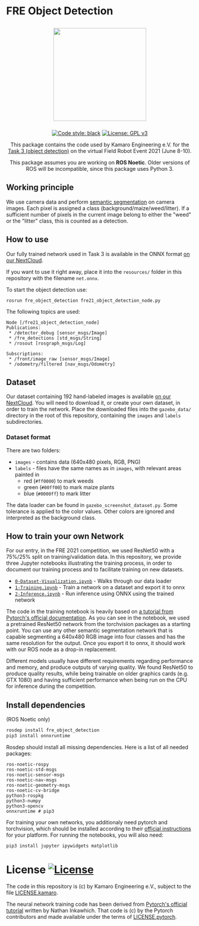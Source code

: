 # FRE Object Detection

<p float="left" align="middle"> 
  <img src="https://kamaro-engineering.de/wp-content/uploads/2015/03/Kamaro_Logo-1.png" width="250" style="margin: 10px;">
</p>
<p align="middle">
  <a href="https://github.com/psf/black"><img src="https://img.shields.io/badge/code%20style-black-000000.svg" alt="Code style: black"/></a>
  <a href="https://opensource.org/licenses/BSD-3-Clause"><img src="https://img.shields.io/badge/License-BSD%203--Clause-blue.svg" alt="License: GPL v3"/></a>
</p>
<p align="middle">
  This package contains the code used by Kamaro Engineering e.V. for the <a href="https://web.archive.org/web/20210617220835/https://www.fieldrobot.com/event/index.php/contest/task-3/">Task 3 (object detection)</a> on the virtual Field Robot Event 2021 (June 8-10).
</p>
<p align="middle">
  This package assumes you are working on <b>ROS Noetic</b>. Older versions of ROS will be incompatible, since this package uses Python 3.
</p>

## Working principle

We use camera data and perform [semantic segmentation](https://en.wikipedia.org/wiki/Image_segmentation#Groups_of_image_segmentation) on camera images. Each pixel is assigned a class (background/maize/weed/litter). If a sufficient number of pixels in the current image belong to either the "weed" or the "litter" class, this is counted as a detection.

## How to use
Our fully trained network used in Task 3 is available in the ONNX format [on our NextCloud](https://nextcloud.kamaro-engineering.de/s/G4YY6bqaJKDMrYw). 

If you want to use it right away, place it into the `resources/` folder in this repository with the filename `net.onnx`.

To start the object detection use:
```
rosrun fre_object_detection fre21_object_detection_node.py
```

The following topics are used:
```
Node [/fre21_object_detection_node]
Publications: 
 * /detector_debug [sensor_msgs/Image]
 * /fre_detections [std_msgs/String]
 * /rosout [rosgraph_msgs/Log]

Subscriptions: 
 * /front/image_raw [sensor_msgs/Image]
 * /odometry/filtered [nav_msgs/Odometry]
```

## Dataset
Our dataset containing 192 hand-labeled images is available [on our NextCloud](https://nextcloud.kamaro-engineering.de/s/8d8wFi5m3CgpoGm).
You will need to download it, or create your own dataset, in order to train the network. Place the downloaded files into the `gazebo_data/` directory in the root of this repository, containing the `images` and `labels` subdirectories.

### Dataset format
There are two folders:
* `images` - contains data (640x480 pixels, RGB, PNG)
* `labels` - files have the same names as in `images`, with relevant areas painted in
  * red (`#ff0000`) to mark weeds
  * green (`#00ff00`) to mark maize plants
  * blue (`#0000ff`) to mark litter

The data loader can be found in `gazebo_screenshot_dataset.py`. Some tolerance is applied to the color values. Other colors are ignored and interpreted as the background class.

## How to train your own Network
For our entry, in the FRE 2021 competition, we used ResNet50 with a 75%/25% split on training/validation data. In this repository, we provide three Jupyter notebooks illustrating the training process, in order to document our training process and to facilitate training on new datasets.

* [`0-Dataset-Visualization.ipynb`](0-Dataset-Visualization.ipynb) - Walks through our data loader
* [`1-Training.ipynb`](1-Training.ipynb) - Train a network on a dataset and export it to onnx
* [`2-Inference.ipynb`](2-Inference.ipynb) - Run inference using ONNX using the trained network

The code in the training notebook is heavily based on [a tutorial from Pytorch's official documentation](https://pytorch.org/tutorials/beginner/finetuning_torchvision_models_tutorial.html). As you can see in the notebook, we used a pretrained ResNet50 network from the torchvision packages as a starting point. You can use any other semantic segmentation network that is capable segmenting a 640x480 RGB image into four classes and has the same resolution for the output. Once you export it to onnx, it should work with our ROS node as a drop-in replacement.

Different models usually have different requirements regarding performance and memory, and produce outputs of varying quality. We found ResNet50 to produce quality results, while being trainable on older graphics cards (e.g. GTX 1080) and having sufficient performance when being run on the CPU for inference during the competition.

## Install dependencies

(ROS Noetic only)

```bash
rosdep install fre_object_detection
pip3 install onnxruntime
```

Rosdep should install all missing dependencies. Here is a list of all needed packages:
```
ros-noetic-rospy
ros-noetic-std-msgs
ros-noetic-sensor-msgs
ros-noetic-nav-msgs
ros-noetic-geometry-msgs
ros-noetic-cv-bridge
python3-rospkg
python3-numpy
python3-opencv
onnxruntime # pip3
```

For training your own networks, you additionaly need pytorch and torchvision, which should be installed according to their [official instructions](https://pytorch.org/get-started/locally/) for your platform. For running the notebooks, you will also need:
```bash
pip3 install jupyter ipywidgets matplotlib
```

# License [![License](https://img.shields.io/badge/License-BSD%203--Clause-blue.svg)](https://opensource.org/licenses/BSD-3-Clause)
The code in this repository is (c) by Kamaro Engineering e.V., subject to the file [LICENSE.kamaro](LICENSE.kamaro).

The neural network training code has been derived from [Pytorch's official tutorial](https://pytorch.org/tutorials/beginner/finetuning_torchvision_models_tutorial.html) written by Nathan Inkawhich. That code is (c) by the Pytorch contributors and made
available under the terms of [LICENSE.pytorch](LICENSE.pytorch).
